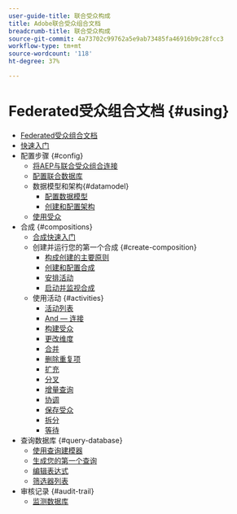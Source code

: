 ```yaml
---
user-guide-title: 联合受众构成
title: Adobe联合受众组合文档
breadcrumb-title: 联合受众构成
source-git-commit: 4a73702c99762a5e9ab73485fa46916b9c28fcc3
workflow-type: tm+mt
source-wordcount: '118'
ht-degree: 37%

---
```



# Federated受众组合文档 {#using}

+ [Federated受众组合文档](home.md)
+ [快速入门](chapter1/newfile.md)
+ 配置步骤 {#config}
   + [将AEP与联合受众组合连接](connections/destinations.md)
   + [配置联合数据库](connections/federated-db.md)
   + 数据模型和架构{#datamodel}
      + [配置数据模型](data-management/gs-models.md)
      + [创建和配置架构](customer/schemas.md)
   + [使用受众](customer/audiences.md)
+ 合成 {#compositions}
   + [合成快速入门](compositions/gs-compositions.md)
   + 创建并运行您的第一个合成 {#create-composition}
      + [构成创建的主要原则](compositions/gs-composition-creation.md)
      + [创建和配置合成](compositions/create-composition.md)
      + [安排活动](compositions/orchestrate-activities.md)
      + [启动并监视合成](compositions/start-monitor-composition.md)
   + 使用活动 {#activities}
      + [活动列表](compositions/activities/about-activities.md)
      + [And — 连接](compositions/activities/and-join.md)
      + [构建受众](compositions/activities/build-audience.md)
      + [更改维度](compositions/activities/change-dimension.md)
      + [合并](compositions/activities/combine.md)
      + [删除重复项](compositions/activities/deduplication.md)
      + [扩充](compositions/activities/enrichment.md)
      + [分叉](compositions/activities/fork.md)
      + [增量查询](compositions/activities/incremental-query.md)
      + [协调](compositions/activities/reconciliation.md)
      + [保存受众](compositions/activities/save-audience.md)
      + [拆分](compositions/activities/split.md)
      + [等待](compositions/activities/wait.md)
+ 查询数据库 {#query-database}
   + [使用查询建模器](query/query-modeler-overview.md)
   + [生成您的第一个查询](query/build-query.md)
   + [编辑表达式](query/expression-editor.md)
   + [筛选器列表](query/filter.md)
+ 审核记录 {#audit-trail}
   + [监测数据库](admin/audit-trail.md)